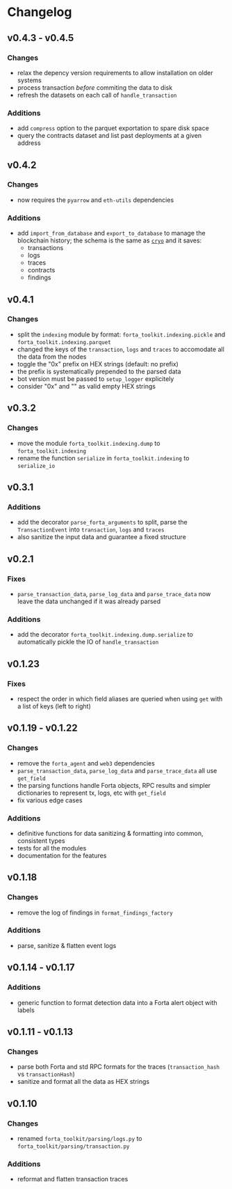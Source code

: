 # Changelog

## v0.4.3 - v0.4.5

### Changes

- relax the depency version requirements to allow installation on older systems
- process transaction *before* commiting the data to disk
- refresh the datasets on each call of `handle_transaction`

### Additions

- add `compress` option to the parquet exportation to spare disk space
- query the contracts dataset and list past deployments at a given address

## v0.4.2

### Changes

- now requires the `pyarrow` and `eth-utils` dependencies

### Additions

- add `import_from_database` and `export_to_database` to manage the blockchain history; the schema is the same as [`cryo`][github-cryo] and it saves:
  - transactions
  - logs
  - traces
  - contracts
  - findings

## v0.4.1

### Changes

- split the `indexing` module by format: `forta_toolkit.indexing.pickle` and `forta_toolkit.indexing.parquet`
- changed the keys of the `transaction`, `logs` and `traces` to accomodate all the data from the nodes
- toggle the "0x" prefix on HEX strings (default: no prefix)
- the prefix is systematically prepended to the parsed data
- bot version must be passed to `setup_logger` explicitely
- consider "0x" and "" as valid empty HEX strings

## v0.3.2

### Changes

- move the module `forta_toolkit.indexing.dump` to `forta_toolkit.indexing`
- rename the function `serialize` in `forta_toolkit.indexing` to `serialize_io`

## v0.3.1

### Additions

- add the decorator `parse_forta_arguments` to split, parse the `TransactionEvent` into `transaction`, `logs` and `traces`
- also sanitize the input data and guarantee a fixed structure

## v0.2.1

### Fixes

- `parse_transaction_data`, `parse_log_data` and `parse_trace_data` now leave the data unchanged if it was already parsed

### Additions

- add the decorator `forta_toolkit.indexing.dump.serialize` to automatically pickle the IO of `handle_transaction`

## v0.1.23

### Fixes

- respect the order in which field aliases are queried when using `get` with a list of keys (left to right)

## v0.1.19 - v0.1.22

### Changes

- remove the `forta_agent` and `web3` dependencies
- `parse_transaction_data`, `parse_log_data` and `parse_trace_data` all use `get_field`
- the parsing functions handle Forta objects, RPC results and simpler dictionaries to represent tx, logs, etc with `get_field`
- fix various edge cases

### Additions

- definitive functions for data sanitizing & formatting into common, consistent types
- tests for all the modules
- documentation for the features

## v0.1.18

### Changes

- remove the log of findings in `format_findings_factory`

### Additions

- parse, sanitize & flatten event logs

## v0.1.14 - v0.1.17

### Additions

- generic function to format detection data into a Forta alert object with labels

## v0.1.11 - v0.1.13

### Changes

- parse both Forta and std RPC formats for the traces (`transaction_hash` vs `transactionHash`)
- sanitize and format all the data as HEX strings

## v0.1.10

### Changes

- renamed `forta_toolkit/parsing/logs.py` to `forta_toolkit/parsing/transaction.py`

### Additions

- reformat and flatten transaction traces

[github-cryo]: https://github.com/paradigmxyz/cryo
